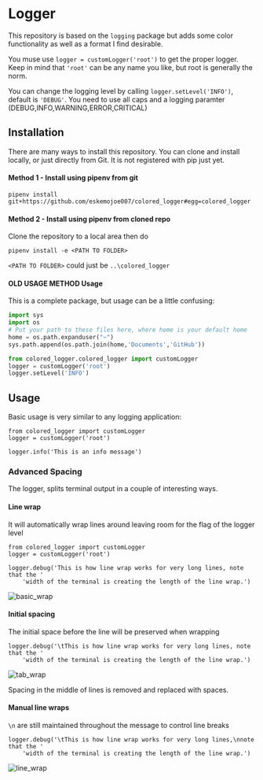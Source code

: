 # Logger
This repository is based on the `logging` package but adds some color functionality
as well as a format I find desirable.

You muse use `logger = customLogger('root')` to get the proper logger.  Keep in
mind that `'root'` can be any name you like, but root is generally the norm.

You can change the logging level by calling `logger.setLevel('INFO')`, default is
`'DEBUG'`.  You need to use all caps and a logging paramter (DEBUG,INFO,WARNING,ERROR,CRITICAL)

## Installation
There are many ways to install this repository.  You can clone and install locally, or just directly from Git.  It is not registered with pip just yet.  

#### Method 1 - Install using pipenv from git
```
pipenv install git+https://github.com/eskemojoe007/colored_logger#egg=colored_logger
```

#### Method 2 - Install using pipenv from cloned repo
Clone the repository to a local area then do
```
pipenv install -e <PATH TO FOLDER>
```

`<PATH TO FOLDER>` could just be `..\colored_logger`

#### OLD USAGE METHOD Usage
This is a complete package, but usage can be a little confusing:

```python
import sys
import os
# Put your path to these files here, where home is your default home
home = os.path.expanduser("~")
sys.path.append(os.path.join(home,'Documents','GitHub'))

from colored_logger.colored_logger import customLogger
logger = customLogger('root')
logger.setLevel('INFO')
```

## Usage
Basic usage is very similar to any logging application:
```
from colored_logger import customLogger
logger = customLogger('root')

logger.info('This is an info message')
```

### Advanced Spacing
The logger, splits terminal output in a couple of interesting ways.

#### Line wrap
It will automatically wrap lines around leaving room for the flag of the logger level

```
from colored_logger import customLogger
logger = customLogger('root')

logger.debug('This is how line wrap works for very long lines, note that the '
    'width of the terminal is creating the length of the line wrap.')
```

![basic_wrap](https://user-images.githubusercontent.com/22135005/40120452-38dcc3f6-58ed-11e8-8897-dd812ebac5c2.png)

#### Initial spacing
The initial space before the line will be preserved when wrapping

```
logger.debug('\tThis is how line wrap works for very long lines, note that the '
    'width of the terminal is creating the length of the line wrap.')
```
![tab_wrap](https://user-images.githubusercontent.com/22135005/40120485-4f278164-58ed-11e8-8656-e6b7c7bcb977.png)

Spacing in the middle of lines is removed and replaced with spaces.

#### Manual line wraps
`\n` are still maintained throughout the message to control line breaks

```
logger.debug('\tThis is how line wrap works for very long lines,\nnote that the '
    'width of the terminal is creating the length of the line wrap.')
```

![line_wrap](https://user-images.githubusercontent.com/22135005/40120499-57bc22a8-58ed-11e8-8256-0dd94f530b93.png)
